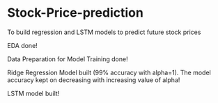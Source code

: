# Stock-Price-prediction
To build regression and LSTM models to predict future stock prices

EDA done!

Data Preparation for Model Training done!

Ridge Regression Model built (99% accuracy with alpha=1). The model accuracy kept on decreasing with increasing value of alpha!

LSTM model built!
